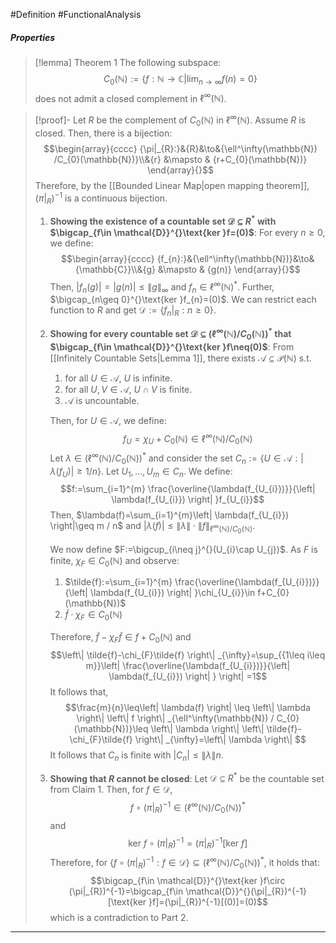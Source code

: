 #Definition #FunctionalAnalysis 

##### Properties
> [!lemma] Theorem 1
> The following subspace: $$C_{0}(\mathbb{N}):=\{ f:\mathbb{N}\to \mathbb{C}|\lim_{ n \to \infty } f(n)=0 \}$$does not admit a closed complement in $\ell^\infty(\mathbb{N})$.

> [!proof]-
> Let $R$ be the complement of $C_{0}(\mathbb{N})$ in $\ell^\infty(\mathbb{N})$. Assume $R$ is closed. Then, there is a bijection: $$\begin{array}{cccc} {\pi|_{R}:}&{R}&\to&{\ell^\infty(\mathbb{N}) /C_{0}(\mathbb{N})}\\&{r} &\mapsto & {r+C_{0}(\mathbb{N})} \end{array}{}$$Therefore, by the [[Bounded Linear Map|open mapping theorem]], $(\pi|_{R})^{-1}$ is a continuous bijection.
> 1. **Showing the existence of a countable set $\mathcal{D}\subseteq R^{*}$ with $\bigcap_{f\in \mathcal{D}}^{}\text{ker }f=(0)$**:
>    For every $n\geq 0$, we define: $$\begin{array}{cccc} {f_{n}:}&{\ell^\infty(\mathbb{N})}&\to&{\mathbb{C}}\\&{g} &\mapsto & {g(n)} \end{array}{}$$Then, $\left| f_{n}(g) \right|=\left| g(n) \right|\leq \left\| g \right\|_{\infty}$ and $f_{n}\in \ell^\infty(\mathbb{N})^{*}$. Further, $\bigcap_{n\geq 0}^{}\text{ker }f_{n}=(0)$. We can restrict each function to $R$ and get $\mathcal{D}:=\{ f_{n}|_{R}:n\geq 0 \}$.
> 2. **Showing for every countable set $\mathcal{D}\subseteq(\ell^\infty(\mathbb{N}) / C_{0}(\mathbb{N}))^{*}$ that $\bigcap_{f\in \mathcal{D}}^{}\text{ker }f\neq(0)$**:
>    From [[Infinitely Countable Sets|Lemma 1]], there exists $\mathcal{A}\subseteq \mathcal{P}(\mathbb{N})$ s.t. 
>    1. for all $U\in \mathcal{A}$, $U$ is infinite.
>    2. for all $U,V\in \mathcal{A}$, $U\cap V$ is finite.
>    3. $\mathcal{A}$ is uncountable.
>       
>    Then, for $U\in \mathcal{A}$, we define: $$f_{U}=\chi_{U}+C_{0}(\mathbb{N})\in \ell^\infty(\mathbb{N}) / C_{0}(\mathbb{N})$$
>    Let $\lambda\in(\ell^\infty(\mathbb{N}) / C_{0}(\mathbb{N}))^{*}$ and consider the set $C_{n}:=\{ U\in \mathcal{A}:\left| \lambda(f_{U}) \right|\geq 1 /n \}$. Let $U_{1},\dots,U_{m}\in C_{n}$. We define: $$f:=\sum_{i=1}^{m} \frac{\overline{\lambda(f_{U_{i}})}}{\left| \lambda(f_{U_{i}}) \right| }f_{U_{i}}$$Then, $\lambda(f)=\sum_{i=1}^{m}\left| \lambda(f_{U_{i}}) \right|\geq m / n$ and $\left| \lambda(f) \right|\leq \left\| \lambda \right\|\cdot\left\| f \right\|_{\ell^\infty(\mathbb{N}) / C_{0}(\mathbb{N})}$.
>    
>    We now define $F:=\bigcup_{i\neq j}^{}(U_{i}\cap U_{j})$. As $F$ is finite, $\chi_{F}\in C_{0}(\mathbb{N})$ and observe: 
>    1. $\tilde{f}:=\sum_{i=1}^{m} \frac{\overline{\lambda(f_{U_{i}})}}{\left| \lambda(f_{U_{i}}) \right| }\chi_{U_{i}}\in f+C_{0}(\mathbb{N})$
>    2. $\tilde{f}\cdot \chi_{F}\in C_{0}(\mathbb{N})$
>    
>    Therefore, $\tilde{f}-\chi_{F}\tilde{f}\in f+C_{0}(\mathbb{N})$ and $$\left\| \tilde{f}-\chi_{F}\tilde{f} \right\| _{\infty}=\sup_{{1\leq i\leq m}}\left| \frac{\overline{\lambda(f_{U_{i}})}}{\left| \lambda(f_{U_{i}}) \right| } \right| =1$$It follows that, $$\frac{m}{n}\leq\left| \lambda(f) \right| \leq \left\| \lambda \right\| \left\| f \right\| _{\ell^\infty(\mathbb{N}) / C_{0}(\mathbb{N})}\leq \left\| \lambda \right\| \left\| \tilde{f}-\chi_{F}\tilde{f} \right\| _{\infty}=\left\| \lambda \right\| $$It follows that $C_{n}$ is finite with $\left| C_{n} \right|\leq \left\| \lambda \right\|n$. 
> 3. **Showing that $R$ cannot be closed**:
> Let $\mathcal{D}\subseteq R^{*}$ be the countable set from Claim 1. Then, for $f\in \mathcal{D}$, $$f\circ (\pi|_{R})^{-1}\in (\ell^\infty(\mathbb{N})/C_{0}(\mathbb{N}))^{*}$$
> and $$\text{ker }f\circ (\pi|_{R})^{-1}=(\pi|_{R})^{-1}[\text{ker }f]$$
> Therefore, for $\{ f\circ(\pi|_{R})^{-1}:f\in \mathcal{D} \}\subseteq(\ell^\infty(\mathbb{N})/C_{0}(\mathbb{N}))^{*}$, it holds that: $$\bigcap_{f\in \mathcal{D}}^{}\text{ker }f\circ (\pi|_{R})^{-1}=\bigcap_{f\in \mathcal{D}}^{}(\pi|_{R})^{-1}[\text{ker }f]=(\pi|_{R})^{-1}[(0)]=(0)$$which is a contradiction to Part 2. 
---